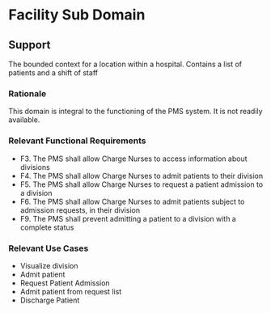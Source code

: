 <h1>Facility Sub Domain</h1>
<h2> Support </h2>
<p>
The bounded context for a location within a hospital. Contains a list of patients and a shift of staff
</p>
<h3>Rationale</h3>
<p>This domain is integral to the functioning of the PMS system. It is not readily available. </p>

<h3>Relevant Functional Requirements</h3>
<ul>
<li>
F3. The PMS shall allow Charge Nurses to access information about divisions</li>
<li>
F4. The PMS shall allow Charge Nurses to admit patients to their division</li>
<li>
F5. The PMS shall allow Charge Nurses to request a patient admission to a division</li>
<li>
F6. The PMS shall allow Charge Nurses to admit patients subject to admission requests, in their
division
</li>
<li>
F9. The PMS shall prevent admitting a patient to a division with a complete status
</li>
</ul>

<h3>Relevant Use Cases</h3>
<ul>
<li>
Visualize division 
</li>
<li>
Admit patient 
</li>
<li>
Request Patient
Admission
</li>
<li>
Admit patient from
request list
</li>
<li>
Discharge Patient
</li>
</ul>
